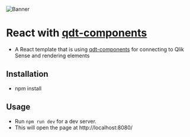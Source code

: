 ![Banner](src/assets/banner_react.jpg "banner")

# React with [qdt-components](https://github.com/qlik-demo-team/qdt-components)

- A React template that is using [qdt-components](https://github.com/qlik-demo-team/qdt-components) for connecting to Qlik Sense and rendering elements

## Installation
- npm install

## Usage
- Run `npm run dev` for a dev server.
- This will open the page at http://localhost:8080/